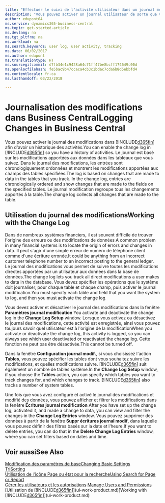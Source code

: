 ```yaml
---
title: "Effectuer le suivi de l'activité utilisateur dans un journal modification| Microsoft Docs"
description: "Vous pouvez activer un journal utilisateur de sorte que vous avez un historique de toutes les modifications apportées aux données dans les tables suivies."
author: edupont04
ms.service: dynamics365-business-central
ms.topic: get-started-article
ms.devlang: na
ms.tgt_pltfrm: na
ms.workload: na
ms.search.keywords: user log, user activity, tracking
ms.date: 06/02/2017
ms.author: edupont
ms.translationtype: HT
ms.sourcegitcommit: d7fb34e1c9428a64c71ff47be8bcff174649c00d
ms.openlocfilehash: fe5bac9b47ccaca4cb3c1bdac7cda6b8d5ebbfd4
ms.contentlocale: fr-ca
ms.lasthandoff: 03/22/2018

---
```

# <a name="logging-changes-in-business-central"></a><span data-ttu-id="79ca3-103">Journalisation des modifications dans Business Central</span><span class="sxs-lookup"><span data-stu-id="79ca3-103">Logging Changes in Business Central</span></span>
<span data-ttu-id="79ca3-104">Vous pouvez activer le journal des modifications dans [!INCLUDE[d365fin](includes/d365fin_md.md)] afin d'avoir un historique des activités.</span><span class="sxs-lookup"><span data-stu-id="79ca3-104">You can enable the change log in [!INCLUDE[d365fin](includes/d365fin_md.md)] so you have a history of activities.</span></span> <span data-ttu-id="79ca3-105">Le journal est basé sur les modifications apportées aux données dans les tableaux que vous suivez. Dans le journal des modifications, les entrées sont chronologiquement ordonnées et montrent les modifications apportées aux champs des tables spécifiées.</span><span class="sxs-lookup"><span data-stu-id="79ca3-105">The log is based on changes that are made to data in the tables that you track. In the change log, entries are chronologically ordered and show changes that are made to the fields on the specified tables.</span></span> <span data-ttu-id="79ca3-106">Le journal modification regroupe tous les changements apportés à la table.</span><span class="sxs-lookup"><span data-stu-id="79ca3-106">The change log collects all changes that are made to the table.</span></span>  

## <a name="working-with-the-change-log"></a><span data-ttu-id="79ca3-107">Utilisation du journal des modifications</span><span class="sxs-lookup"><span data-stu-id="79ca3-107">Working with the Change Log</span></span>
<span data-ttu-id="79ca3-108">Dans de nombreux systèmes financiers, il est souvent difficile de trouver l'origine des erreurs ou des modifications de données.</span><span class="sxs-lookup"><span data-stu-id="79ca3-108">A common problem in many financial systems is to locate the origin of errors and changes in data.</span></span> <span data-ttu-id="79ca3-109">Il peut s'agir d'une simple erreur de numéro de téléphone client comme d'une écriture erronée.</span><span class="sxs-lookup"><span data-stu-id="79ca3-109">It could be anything from an incorrect customer telephone number to an incorrect posting to the general ledger.</span></span> <span data-ttu-id="79ca3-110">Le journal des modifications vous permet de suivre toutes les modifications directes apportées par un utilisateur aux données dans la base de données.</span><span class="sxs-lookup"><span data-stu-id="79ca3-110">The change log lets you track all direct modifications a user makes to data in the database.</span></span> <span data-ttu-id="79ca3-111">Vous devez spécifier les opérations que le système doit journaliser, pour chaque table et chaque champ, puis activer le journal modification.</span><span class="sxs-lookup"><span data-stu-id="79ca3-111">You must specify each table and field that you want the system to log, and then you must activate the change log.</span></span>  

<span data-ttu-id="79ca3-112">Vous devez activer et désactiver le journal des modifications dans la fenêtre **Paramètres journal modification**.</span><span class="sxs-lookup"><span data-stu-id="79ca3-112">You activate and deactivate the change log in the **Change Log Setup** window.</span></span> <span data-ttu-id="79ca3-113">Lorsque vous activez ou désactivez le journal des modifications, cette activité est enregistrée, ainsi vous pouvez toujours savoir quel utilisateur est à l'origine de la modification</span><span class="sxs-lookup"><span data-stu-id="79ca3-113">When you activate or deactivate the change log, this activity is logged, so you can always see which user deactivated or reactivated the change log.</span></span> <span data-ttu-id="79ca3-114">Cette fonction ne peut pas être désactivée.</span><span class="sxs-lookup"><span data-stu-id="79ca3-114">This cannot be turned off.</span></span>  

<span data-ttu-id="79ca3-115">Dans la fenêtre **Configuration journal modif.**, si vous choisissez l'action **Tables**, vous pouvez spécifier les tables dont vous souhaitez suivre les modifications, et quelles modifications suivre. [!INCLUDE[d365fin](includes/d365fin_md.md)] suit également un nombre de tables système.</span><span class="sxs-lookup"><span data-stu-id="79ca3-115">In the **Change Log Setup** window, if you choose the **Tables** action, you can specify which tables you want to track changes for, and which changes to track. [!INCLUDE[d365fin](includes/d365fin_md.md)] also tracks a number of system tables.</span></span>

<span data-ttu-id="79ca3-116">Une fois que vous avez configuré et activé le journal des modifications et modifié des données, vous pouvez afficher et filtrer les modifications dans la fenêtre **Écritures journal modification**.</span><span class="sxs-lookup"><span data-stu-id="79ca3-116">After you have set up the change log, activated it, and made a change to data, you can view and filter the changes in the **Change Log Entries** window.</span></span> <span data-ttu-id="79ca3-117">Vous pouvez supprimer des données à partir de la fenêtre **Suppr écritures journal modif**, dans laquelle vous pouvez définir des filtres basés sur la date et l'heure.</span><span class="sxs-lookup"><span data-stu-id="79ca3-117">If you want to delete entries, you can do that in the **Delete Change Log Entries** window, where you can set filters based on dates and time.</span></span>  

## <a name="see-also"></a><span data-ttu-id="79ca3-118">Voir aussi</span><span class="sxs-lookup"><span data-stu-id="79ca3-118">See Also</span></span>
[<span data-ttu-id="79ca3-119">Modification des paramètres de base</span><span class="sxs-lookup"><span data-stu-id="79ca3-119">Changing Basic Settings</span></span>](ui-change-basic-settings.md)  
[<span data-ttu-id="79ca3-120">Tri</span><span class="sxs-lookup"><span data-stu-id="79ca3-120">Sorting</span></span>](ui-sorting.md)  
[<span data-ttu-id="79ca3-121">Utilisation de l'icône Page ou état pour la recherche</span><span class="sxs-lookup"><span data-stu-id="79ca3-121">Using Search for Page or Report</span></span>](ui-search.md)  
<span data-ttu-id="79ca3-122">[Gérer les utilisateurs et les autorisations](ui-how-users-permissions.md)  </span><span class="sxs-lookup"><span data-stu-id="79ca3-122">[Manage Users and Permissions](ui-how-users-permissions.md)  </span></span>  
<span data-ttu-id="79ca3-123">[Utilisation de [!INCLUDE[d365fin](includes/d365fin_md.md)]](ui-work-product.md)</span><span class="sxs-lookup"><span data-stu-id="79ca3-123">[Working with [!INCLUDE[d365fin](includes/d365fin_md.md)]](ui-work-product.md)</span></span>  

